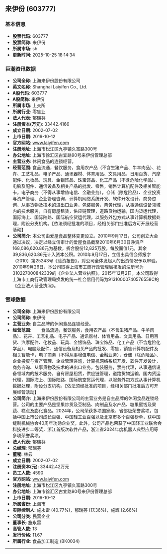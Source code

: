 ## 来伊份 (603777)

### 基本信息

- **股票代码**: 603777
- **股票简称**: 来伊份
- **所属市场**: sh
- **更新时间**: 2025-10-25 18:14:34

### 巨潮资讯数据

- **公司全称**: 上海来伊份股份有限公司
- **英文名称**: Shanghai Laiyifen Co., Ltd.
- **A股代码**: 603777
- **A股简称**: 来伊份
- **所属市场**: 上交所
- **所属行业**: 零售业
- **法人代表**: 郁瑞芬
- **注册资本(万元)**: 33442.4166
- **成立日期**: 2002-07-02
- **上市日期**: 2016-10-12
- **官方网站**: www.laiyifen.com
- **注册地址**: 上海市松江区九亭镇久富路300号
- **办公地址**: 上海市徐汇区古宜路90号来伊份管理总部
- **主营业务**: 休闲食品的连锁经营。
- **经营范围**: 食品流通，餐饮服务，食用农产品（不含生猪产品、牛羊肉品）、花卉、工艺礼品、电子产品、通讯器材、体育用品、文具用品、日用百货、汽摩配件、化妆品、玩具、金银饰品、珠宝饰品、化工产品（不含危险化学品）、电脑及配件、通信设备及相关产品的批发、零售，销售计算机配件及相关智能卡，电子商务（不得从事增值电信、金融业务），仓储（除危险品）、企业投资与资产管理、企业管理咨询，计算机网络系统开发、软件开发设计，商务咨询、从事货物及技术的进出口业务，包装服务，票务代理，从事通信设备领域内的技术服务，自有房屋租赁，供应链管理，道路货物运输，国内货运代理，国际海上、国际陆路、国际航空货运代理，以服务外包方式从事计算机数据处理，附设分支机构。【依法须经批准的项目，经相关部门批准后方可开展经营活动】
- **公司简介**: 本公司由爱屋食品整体变更设立。2010年9月17日，公司创立大会通过决议，决定以经立信审计的爱屋食品截至2010年6月30日净资产168,086,620.86元为基数，折合股份12,825万股，每股面值1元，其余39,836,620.86元计入资本公积。2010年9月17日，立信出具信会师报字（2010）第25243号《验资报告》，对公司全体发起人的出资情况予以审验。2010年9月26日，本公司取得上海市工商行政管理局核发的注册号为310227000842339的《企业法人营业执照》。2015年12月2日，本公司取得上海市工商行政管理局换发的统一社会信用代码为91310000740576558C的《企业法人营业执照》。

### 雪球数据

- **公司全称**: 上海来伊份股份有限公司
- **公司简称**: 来伊份
- **主营业务**: 自主品牌的休闲食品连锁经营。
- **经营范围**: 　　食品流通，餐饮服务，食用农产品（不含生猪产品、牛羊肉品）、花卉、工艺礼品、电子产品、通讯器材、体育用品、文具用品、日用百货、汽摩配件、化妆品、玩具、金银饰品、珠宝饰品、化工产品（不含危险化学品）、电脑及配件、通信设备及相关产品的批发、零售，销售计算机配件及相关智能卡，电子商务（不得从事增值电信、金融业务），仓储（除危险品）、企业投资与资产管理、企业管理咨询，计算机网络系统开发、软件开发设计，商务咨询、从事货物及技术的进出口业务，包装服务，票务代理，从事通信设备领域内的技术服务，自有房屋租赁，供应链管理，道路货物运输，国内货运代理，国际海上、国际陆路、国际航空货运代理，以服务外包方式从事计算机数据处理，附设分支机构。【依法须经批准的项目，经相关部门批准后方可开展经营活动】
- **公司简介**: 上海来伊份股份有限公司的主营业务是自主品牌的休闲食品连锁经营。公司的主要产品是坚果炒货及豆制品、肉制品及水产品、糖果蜜饯及果蔬、糕点及膨化食品。2024年，公司荣获多项国家级、省部级荣誉奖项，包括中国上市公司成长百强、中国轻工业百强以及北京市多个百强榜单，获中国缝制机械协会40周年功勋企业奖，此外，公司产品也荣获了中国轻工业联合会科技进步二等奖，浙江首版次软件产品，浙江省2024年度机器人典型应用等多项荣誉奖项。
- **法人代表**: 郁瑞芬
- **总经理**: 郁瑞芬
- **董秘**: 林云
- **成立日期**: 2002-07-02
- **注册资本(元)**: 33442.42万元
- **员工人数**: 4590
- **官方网站**: www.laiyifen.com
- **注册地址**: 上海市松江区九亭镇久富路300号
- **办公地址**: 上海市徐汇区古宜路90号来伊份管理总部
- **上市日期**: 2016-10-12
- **所属省份**: 上海市
- **实际控制人**: 施永雷 (40.77%)，郁瑞芬 (17.36%)，施辉 (2.66%)
- **公司分类**: 民营企业
- **董事长**: 施永雷
- **高管人数**: 13
- **发行价格**: 11.67
- **所属行业**: 食品加工制造 (BK0034)

---